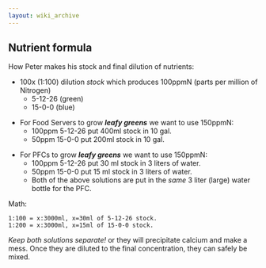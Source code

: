 ```yaml
---
layout: wiki_archive
---
```


## Nutrient formula

How Peter makes his stock and final dilution of nutrients:

  - 100x (1:100) dilution *stock* which produces 100ppmN (parts per
    million of Nitrogen)
      - 5-12-26 (green)
      - 15-0-0 (blue)

<!-- end list -->

  - For Food Servers to grow ***leafy greens*** we want to use 150ppmN:
      - 100ppm 5-12-26 put 400ml stock in 10 gal.
      - 50ppm 15-0-0 put 200ml stock in 10 gal.

<!-- end list -->

  - For PFCs to grow ***leafy greens*** we want to use 150ppmN:
      - 100ppm 5-12-26 put 30 ml stock in 3 liters of water.
      - 50ppm 15-0-0 put 15 ml stock in 3 liters of water.
      - Both of the above solutions are put in the *same* 3 liter
        (large) water bottle for the PFC.

Math:

    1:100 = x:3000ml, x=30ml of 5-12-26 stock.
    1:200 = x:3000ml, x=15ml of 15-0-0 stock.

*Keep both solutions separate\!* or they will precipitate calcium and
make a mess. Once they are diluted to the final concentration, they can
safely be mixed.
